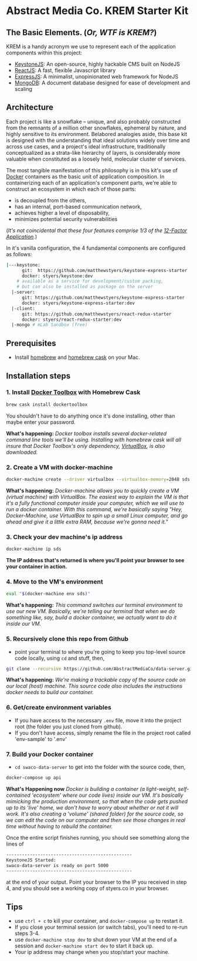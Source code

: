 # Abstract Media Co. KREM Starter Kit

## The Basic Elements. (_Or, WTF is KREM?_)
KREM is a handy acronym we use to represent each of the application components within this project:

- [KeystoneJS](http://keystonejs.com): An open-source, highly hackable CMS built on NodeJS
- [ReactJS](https://facebook.github.io/react/): A fast, flexible Javascript library
- [ExpressJS](http://expressjs.com): A minimalist, unopinionated web framework for NodeJS
- [MongoDB](https://www.mongodb.com): A document database designed for ease of development and scaling

## Architecture
Each project is like a snowflake – unique, and also probably constructed from the remnants of a million other snowflakes, ephemeral by nature, and highly sensitive to its environment. Belabored analogies aside, this base kit is designed with the understanding that ideal solutions widely over time and across use cases, and a project's ideal infrastructure, traditionally conceptualized as a strata-like hierarchy of layers, is considerably more valuable when constituted as a loosely held, molecular cluster of services.

The most tangible manifestation of this philosophy is in this kit's use of [Docker](https://www.docker.com) containers as the basic unit of application composition. In containerizing each of an application's component parts, we're able to construct an ecosystem in which each of those parts:
- is decoupled from the others,
- has an internal, port-based communication network,
- achieves higher a level of disposability,
- minimizes potential security vulnerabilities

(_It's not coincidental that these four features comprise 1/3 of the [12-Factor Application](http://12factor.net)._)

In it's vanilla configuration, the 4 fundamental components are configured as follows:

```sh
|---keystone:
      git:  https://github.com/matthewstyers/keystone-express-starter
      docker: styers/keystone:dev
    # available as a service for development/custom packing,
    # but can also be installed as package on the server
  |-server:
      git: https://github.com/matthewstyers/keystone-express-starter
      docker: styers/keystone-express-starter:dev
  |-client:
      git: https://github.com/matthewstyers/react-redux-starter
      docker: styers/react-redux-starter:dev
  |-mongo # mLab Sandbox (free)
```

## Prerequisites
- Install [homebrew](http://brew.sh/) and [homebrew cask](http://caskroom.io/) on your Mac.

## Installation steps
### 1. Install [Docker Toolbox](https://www.docker.com/docker-toolbox) with Homebrew Cask
```bash
brew cask install dockertoolbox
```

You shouldn't have to do anything once it's done installing, other than maybe enter your password.

**What's happening:**
_Docker toolbox installs several docker-related command line tools we'll be using. Installing with homebrew cask will all insure that Docker Toolbox's only dependency, [VirtualBox](https://www.virtualbox.org/), is also downloaded._
### 2. Create a VM with docker-machine
```bash
docker-machine create --driver virtualbox --virtualbox-memory=2048 sds
```

**What's happening:**
_Docker-machine allows you to quickly create a VM (virtual machine) with VirtualBox. The easiest way to explain the VM is that it's a fully functional computer inside your computer, which we will use to run a docker container. With this command, we're basically saying "Hey, Docker-Machine, use VirtualBox to spin up a small Linux computer, and go ahead and give it a little extra RAM, because we're gonna need it."_

### 3. Check your dev machine's ip address
```bash
docker-machine ip sds
```
**The IP address that's returned is where you'll point your browser to see your container in action.**

### 4. Move to the VM's environment
```bash
eval "$(docker-machine env sds)"
```

**What's happening:**
_This command switches our terminal environment to use our new VM. Basically, we're telling our terminal that when we do something like, say, build a docker container, we actually want to do it inside our VM._

### 5. Recursively clone this repo from Github
- point your terminal to where you're going to keep you top-level source code locally, using `cd` and stuff, then,

```bash
git clone --recursive https://github.com/AbstractMediaCo/data-server.git swaco-data-server
```

**What's happening:**
_We're making a trackable copy of the source code on our local (host) machine. This source code also includes the instructions docker needs to build our container._

### 6. Get/create environment variables
- If you have access to the necessary `.env` file, move it into the project root (the folder you just cloned from github).
- If you don't have access, simply rename the file in the project root called 'env-sample' to '.env'

### 7. Build your Docker container
- `cd swaco-data-server` to get into the folder with the source code, then,
```bash
docker-compose up api
```
 **What's Happening now**
_Docker is building a container (a light-weight, self-contained 'ecosystem' where our code lives) inside our VM. It's basically mimicking the production environment, so that when the code gets pushed up to its 'live' home, we don't have to worry about whether or not it will work. It's also creating a 'volume' (shared folder) for the source code, so we can edit the code on our computer and then see those changes in real time without having to rebuild the container._

Once the entire script finishes running, you should see something along the lines of
```bash
------------------------------------------------
KeystoneJS Started:
swaco-data-server is ready on port 5000
------------------------------------------------
```
at the end of your output. Point your browser to the IP you received in step 4, and you should see a working copy of styers.co in your browser.

## Tips
- use `ctrl + c` to kill your container, and `docker-compose up` to restart it.
- If you close your terminal session (or switch tabs), you'll need to re-run steps 3-4.
- use `docker-machine stop dev` to shut down your VM at the end of a session and `docker-machine start dev` to start it back up.
- Your ip address may change when you stop/start your machine.
